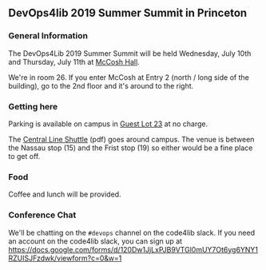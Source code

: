 ## DevOps4lib 2019 Summer Summit in Princeton

### General Information
The  DevOps4Lib 2019 Summer Summit will be held Wednesday, July 10th and Thursday, July 11th at [McCosh Hall](https://www.google.com/maps/place/McCosh+Hall,+Princeton,+NJ+08544/@40.348295,-74.6587818,17z/data=!3m1!4b1!4m5!3m4!1s0x89c3e6c3eec86f0b:0xddfa22d7d9056f32!8m2!3d40.348295!4d-74.6565931).

We're in room 26. If you enter McCosh at Entry 2 (north / long side of the
building), go to the 2nd floor and it's around to the right.

### Getting here
Parking is available on campus in [Guest Lot
23](https://www.google.com/maps/place/West+Visitor+Parking+Lot+23/@40.3436018,-74.6648427,16z/data=!4m8!1m2!3m1!2sWest+Visitor+Parking+Lot+23!3m4!1s0x0:0x3b967abaef3ec8b6!8m2!3d40.3405338!4d-74.6566916)
at no charge.

The [Central Line Shuttle](https://transportation.princeton.edu/sites/default/files/A-Central.pdf) (pdf) goes around campus. The venue is between the Nassau stop (15) and the Frist stop (19) so either would be a fine place to get off.

### Food
Coffee and lunch will be provided.

### Conference Chat
We'll be chatting on the `#devops` channel on the code4lib slack. If you need an account on the code4lib slack, you can sign up
at https://docs.google.com/forms/d/120Dw1JjLxPJB9VTGl0mUY7Ot6yg6YNY1RZUISJFzdwk/viewform?c=0&w=1
